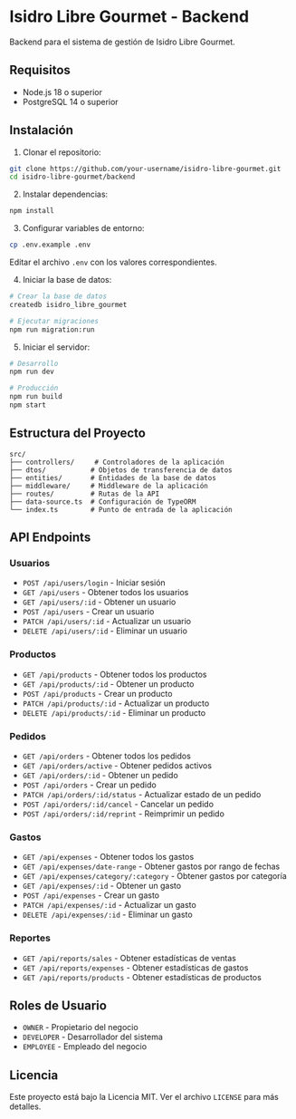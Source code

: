 # Isidro Libre Gourmet - Backend

Backend para el sistema de gestión de Isidro Libre Gourmet.

## Requisitos

- Node.js 18 o superior
- PostgreSQL 14 o superior

## Instalación

1. Clonar el repositorio:
```bash
git clone https://github.com/your-username/isidro-libre-gourmet.git
cd isidro-libre-gourmet/backend
```

2. Instalar dependencias:
```bash
npm install
```

3. Configurar variables de entorno:
```bash
cp .env.example .env
```
Editar el archivo `.env` con los valores correspondientes.

4. Iniciar la base de datos:
```bash
# Crear la base de datos
createdb isidro_libre_gourmet

# Ejecutar migraciones
npm run migration:run
```

5. Iniciar el servidor:
```bash
# Desarrollo
npm run dev

# Producción
npm run build
npm start
```

## Estructura del Proyecto

```
src/
├── controllers/     # Controladores de la aplicación
├── dtos/           # Objetos de transferencia de datos
├── entities/       # Entidades de la base de datos
├── middleware/     # Middleware de la aplicación
├── routes/         # Rutas de la API
├── data-source.ts  # Configuración de TypeORM
└── index.ts        # Punto de entrada de la aplicación
```

## API Endpoints

### Usuarios
- `POST /api/users/login` - Iniciar sesión
- `GET /api/users` - Obtener todos los usuarios
- `GET /api/users/:id` - Obtener un usuario
- `POST /api/users` - Crear un usuario
- `PATCH /api/users/:id` - Actualizar un usuario
- `DELETE /api/users/:id` - Eliminar un usuario

### Productos
- `GET /api/products` - Obtener todos los productos
- `GET /api/products/:id` - Obtener un producto
- `POST /api/products` - Crear un producto
- `PATCH /api/products/:id` - Actualizar un producto
- `DELETE /api/products/:id` - Eliminar un producto

### Pedidos
- `GET /api/orders` - Obtener todos los pedidos
- `GET /api/orders/active` - Obtener pedidos activos
- `GET /api/orders/:id` - Obtener un pedido
- `POST /api/orders` - Crear un pedido
- `PATCH /api/orders/:id/status` - Actualizar estado de un pedido
- `POST /api/orders/:id/cancel` - Cancelar un pedido
- `POST /api/orders/:id/reprint` - Reimprimir un pedido

### Gastos
- `GET /api/expenses` - Obtener todos los gastos
- `GET /api/expenses/date-range` - Obtener gastos por rango de fechas
- `GET /api/expenses/category/:category` - Obtener gastos por categoría
- `GET /api/expenses/:id` - Obtener un gasto
- `POST /api/expenses` - Crear un gasto
- `PATCH /api/expenses/:id` - Actualizar un gasto
- `DELETE /api/expenses/:id` - Eliminar un gasto

### Reportes
- `GET /api/reports/sales` - Obtener estadísticas de ventas
- `GET /api/reports/expenses` - Obtener estadísticas de gastos
- `GET /api/reports/products` - Obtener estadísticas de productos

## Roles de Usuario

- `OWNER` - Propietario del negocio
- `DEVELOPER` - Desarrollador del sistema
- `EMPLOYEE` - Empleado del negocio

## Licencia

Este proyecto está bajo la Licencia MIT. Ver el archivo `LICENSE` para más detalles. 
